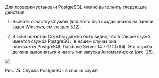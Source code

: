 Для проверки установки PostgreSQL можно выполнить следующие действия.

1. Вызвать оснастку Службы (для этого был создан значок на панели задач Windows, см. раздел [3.12](https://its.1c.ru/db/freshex2/content/503/hdoc/_ref406056052)).

2. В окне оснастки Службы должно быть видно, что в списке служб имеется служба PostgreSQL, в нашем случае она называется PostgreSQL Database Server 14.7-1.1С(x64). Эта служба должна выполняться и иметь тип запуска Автоматически ([рис. 25](https://its.1c.ru/db/content/freshex2/src/4.3.%20%D0%BF%D1%80%D0%BE%D0%B2%D0%B5%D1%80%D0%BA%D0%B0%20%D1%83%D1%81%D1%82%D0%B0%D0%BD%D0%BE%D0%B2%D0%BA%D0%B8.htm#_ref64149233)).

![](https://its.1c.ru/db/content/freshex2/src/_img/postgresql/winpostgresql_service.png?_=00002EB3DE5A9455-v2)

Рис. 25. Служба PostgreSQL в списке служб